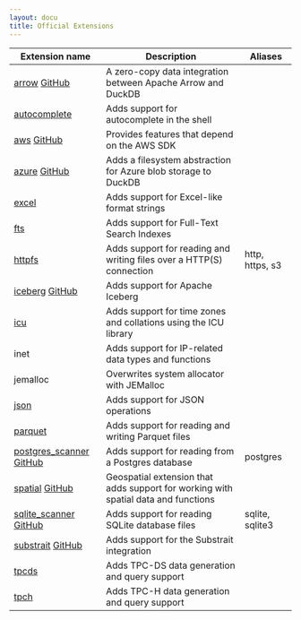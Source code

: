 ```yaml
---
layout: docu
title: Official Extensions
---
```


| Extension name | Description | Aliases |
|---|-----|--|
| [arrow](arrow) [<span class="github">GitHub</span>](https://github.com/duckdb/arrow)                                  | A zero-copy data integration between Apache Arrow and DuckDB                       |                 |
| [autocomplete](autocomplete)                                                                                          | Adds support for autocomplete in the shell                                         |                 |
| [aws](aws) [<span class="github">GitHub</span>](https://github.com/duckdb/duckdb_aws)                                 | Provides features that depend on the AWS SDK                                       |                 |
| [azure](azure) [<span class="github">GitHub</span>](https://github.com/duckdb/duckdb_azure)                           | Adds a filesystem abstraction for Azure blob storage to DuckDB                     |                 |
| [excel](excel)                                                                                                        | Adds support for Excel-like format strings                                         |                 |
| [fts](full_text_search)                                                                                               | Adds support for Full-Text Search Indexes                                          |                 |
| [httpfs](httpfs)                                                                                                      | Adds support for reading and writing files over a HTTP(S) connection               | http, https, s3 |
| [iceberg](iceberg) [<span class="github">GitHub</span>](https://github.com/duckdb/duckdb_iceberg)                     | Adds support for Apache Iceberg                                                    |                 |
| [icu](icu)                                                                                                            | Adds support for time zones and collations using the ICU library                   |                 |
| inet                                                                                                                  | Adds support for IP-related data types and functions                               |                 |
| jemalloc                                                                                                              | Overwrites system allocator with JEMalloc                                          |                 |
| [json](json)                                                                                                          | Adds support for JSON operations                                                   |                 |
| [parquet](parquet)                                                                                                    | Adds support for reading and writing Parquet files                                 |                 |
| [postgres_scanner](postgres_scanner) [<span class="github">GitHub</span>](https://github.com/duckdb/postgres_scanner) | Adds support for reading from a Postgres database                                  | postgres        |
| [spatial](spatial) [<span class="github">GitHub</span>](https://github.com/duckdb/duckdb_spatial)                     | Geospatial extension that adds support for working with spatial data and functions |                 |
| [sqlite_scanner](sqlite_scanner) [<span class="github">GitHub</span>](https://github.com/duckdb/sqlite_scanner)       | Adds support for reading SQLite database files                                     | sqlite, sqlite3 |
| [substrait](substrait) [<span class="github">GitHub</span>](https://github.com/duckdb/substrait)                      | Adds support for the Substrait integration                                         |                 |
| [tpcds](tpcds)                                                                                                        | Adds TPC-DS data generation and query support                                      |                 |
| [tpch](tpch)                                                                                                          | Adds TPC-H data generation and query support                                       |                 |
